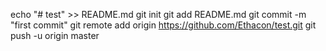 echo "# test" >> README.md
git init
git add README.md
git commit -m "first commit"
git remote add origin https://github.com/Ethacon/test.git
git push -u origin master
